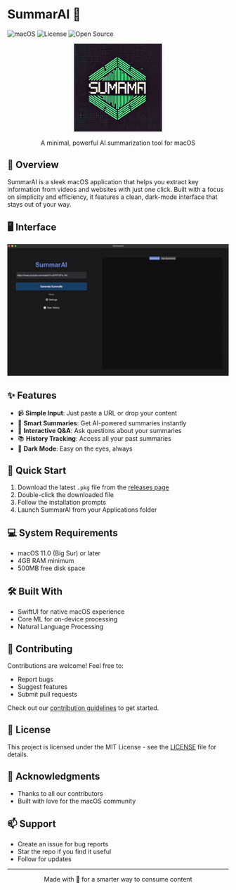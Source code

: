 # SummarAI 🤖

![macOS](https://img.shields.io/badge/macOS-000000?style=for-the-badge&logo=apple&logoColor=white)
![License](https://img.shields.io/badge/License-MIT-00ff9f.svg)
![Open Source](https://img.shields.io/badge/Open%20Source-%E2%9D%A4-00ff9f)

<div align="center">
  <img src="dmg-background.png" alt="SummarAI Logo" width="200">
  
  A minimal, powerful AI summarization tool for macOS
</div>

## 🎯 Overview

SummarAI is a sleek macOS application that helps you extract key information from videos and websites with just one click. Built with a focus on simplicity and efficiency, it features a clean, dark-mode interface that stays out of your way.

## 🖥️ Interface

<div align="center">
  <img src="giphy.gif" alt="SummarAI Interface" width="800">
</div>

## ✨ Features

- 📹 **Simple Input**: Just paste a URL or drop your content
- 🤖 **Smart Summaries**: Get AI-powered summaries instantly
- 💬 **Interactive Q&A**: Ask questions about your summaries
- 📚 **History Tracking**: Access all your past summaries
- 🌙 **Dark Mode**: Easy on the eyes, always

## 🚀 Quick Start

1. Download the latest `.pkg` file from the [releases page](https://github.com/Nesbesss/SumarAO/releases)
2. Double-click the downloaded file
3. Follow the installation prompts
4. Launch SummarAI from your Applications folder

## 💻 System Requirements

- macOS 11.0 (Big Sur) or later
- 4GB RAM minimum
- 500MB free disk space

## 🛠️ Built With

- SwiftUI for native macOS experience
- Core ML for on-device processing
- Natural Language Processing

## 🤝 Contributing

Contributions are welcome! Feel free to:

- Report bugs
- Suggest features
- Submit pull requests

Check out our [contribution guidelines](CONTRIBUTING.md) to get started.

## 📝 License

This project is licensed under the MIT License - see the [LICENSE](LICENSE) file for details.

## 🙏 Acknowledgments

- Thanks to all our contributors
- Built with love for the macOS community

## 📫 Support

- Create an issue for bug reports
- Star the repo if you find it useful
- Follow for updates

---

<div align="center">
  Made with 💚 for a smarter way to consume content
</div>
